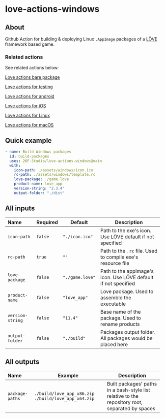 # love-actions-windows

## About

Github Action for building & deploying Linux `.AppImage` packages of a [LÖVE](https://love2d.org/) framework based game.

### Related actions

See related actions below:

[Love actions bare package](https://github.com/marketplace/actions/love-actions-bare-package)

[Love actions for testing](https://github.com/marketplace/actions/love-actions-for-testing)

[Love actions for android](https://github.com/marketplace/actions/love-actions-for-android)

[Love actions for iOS](https://github.com/marketplace/actions/love-actions-for-ios)

[Love actions for Linux](https://github.com/marketplace/actions/love-actions-for-linux)

[Love actions for macOS](https://github.com/marketplace/actions/love-actions-for-macos)

## Quick example

```yaml
- name: Build Windows packages
  id: build-packages
  uses: 26F-Studio/love-actions-windows@main
  with:
    icon-path: ./assets/windows/icon.ico
    rc-path: ./assets/windows/template.rc
    love-package: ./game.love
    product-name: love_app
    version-string: "2.3.4"
    output-folder: "./dist"
```

## All inputs

| Name             | Required | Default         | Description                                                  |
| :--------------- | -------- | --------------- | ------------------------------------------------------------ |
| `icon-path`      | `false`  | `"./icon.ico"`  | Path to the exe's icon. Use LÖVE default if not specified |
| `rc-path`        | `true`   | `""`            | Path to the `.rc` file. Used to compile exe's resource file |
| `love-package`   | `false`  | `"./game.love"` | Path to the appImage's icon. Use LÖVE default if not specified |
| `product-name`   | `false`  | `"love_app"`    | Love package. Used to assemble the executable              |
| `version-string` | `false`  | `"11.4"`        | Base name of the package. Used to rename products          |
| `output-folder`  | `false`  | `"./build"`     | Packages output folder. All packages would be placed here   |

## All outputs

| Name            | Example                                             | Description                                                  |
| :-------------- | --------------------------------------------------- | ------------------------------------------------------------ |
| `package-paths` | `./build/love_app_x86.zip ./build/love_app_x64.zip` | Built packages' paths in a bash-style list relative to the repository root, separated by spaces |
